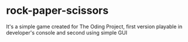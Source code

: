 # rock-paper-scissors
It's a simple game created for The Oding Project, first version playable in developer's console and second using simple GUI
